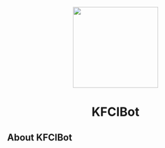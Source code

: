 <p align="center"><img height="188" width="198" src="https://botman.io/img/botman.png"></p>
<h1 align="center">KFCIBot</h1>

## About KFCIBot



#
